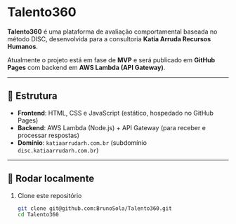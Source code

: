 # Talento360

**Talento360** é uma plataforma de avaliação comportamental baseada no método DISC, desenvolvida para a consultoria **Katia Arruda Recursos Humanos**.

Atualmente o projeto está em fase de **MVP** e será publicado em **GitHub Pages** com backend em **AWS Lambda (API Gateway)**.

---

## 🔧 Estrutura
- **Frontend**: HTML, CSS e JavaScript (estático, hospedado no GitHub Pages)
- **Backend**: AWS Lambda (Node.js) + API Gateway (para receber e processar respostas)
- **Domínio**: `katiaarrudarh.com.br` (subdomínio `disc.katiaarrudarh.com.br`)

---

## 🚀 Rodar localmente
1. Clone este repositório  
   ```bash
   git clone git@github.com:BrunoSola/Talento360.git
   cd Talento360
